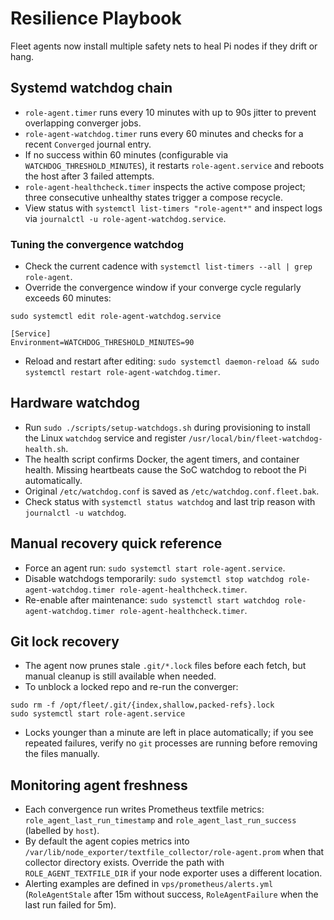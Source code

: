 # Resilience Playbook

Fleet agents now install multiple safety nets to heal Pi nodes if they drift or hang.

## Systemd watchdog chain

- `role-agent.timer` runs every 10 minutes with up to 90s jitter to prevent overlapping converger jobs.
- `role-agent-watchdog.timer` runs every 60 minutes and checks for a recent `Converged` journal entry.
- If no success within 60 minutes (configurable via `WATCHDOG_THRESHOLD_MINUTES`), it restarts `role-agent.service` and reboots the host after 3 failed attempts.
- `role-agent-healthcheck.timer` inspects the active compose project; three consecutive unhealthy states trigger a compose recycle.
- View status with `systemctl list-timers "role-agent*"` and inspect logs via `journalctl -u role-agent-watchdog.service`.

### Tuning the convergence watchdog

- Check the current cadence with `systemctl list-timers --all | grep role-agent`.
- Override the convergence window if your converge cycle regularly exceeds 60 minutes:

```
sudo systemctl edit role-agent-watchdog.service

[Service]
Environment=WATCHDOG_THRESHOLD_MINUTES=90
```

- Reload and restart after editing: `sudo systemctl daemon-reload && sudo systemctl restart role-agent-watchdog.timer`.

## Hardware watchdog

- Run `sudo ./scripts/setup-watchdogs.sh` during provisioning to install the Linux `watchdog` service and register `/usr/local/bin/fleet-watchdog-health.sh`.
- The health script confirms Docker, the agent timers, and container health. Missing heartbeats cause the SoC watchdog to reboot the Pi automatically.
- Original `/etc/watchdog.conf` is saved as `/etc/watchdog.conf.fleet.bak`.
- Check status with `systemctl status watchdog` and last trip reason with `journalctl -u watchdog`.

## Manual recovery quick reference

- Force an agent run: `sudo systemctl start role-agent.service`.
- Disable watchdogs temporarily: `sudo systemctl stop watchdog role-agent-watchdog.timer role-agent-healthcheck.timer`.
- Re-enable after maintenance: `sudo systemctl start watchdog role-agent-watchdog.timer role-agent-healthcheck.timer`.

## Git lock recovery

- The agent now prunes stale `.git/*.lock` files before each fetch, but manual cleanup is still available when needed.
- To unblock a locked repo and re-run the converger:

```
sudo rm -f /opt/fleet/.git/{index,shallow,packed-refs}.lock
sudo systemctl start role-agent.service
```

- Locks younger than a minute are left in place automatically; if you see repeated failures, verify no `git` processes are running before removing the files manually.

## Monitoring agent freshness

- Each convergence run writes Prometheus textfile metrics: `role_agent_last_run_timestamp` and `role_agent_last_run_success` (labelled by `host`).
- By default the agent copies metrics into `/var/lib/node_exporter/textfile_collector/role-agent.prom` when that collector directory exists. Override the path with `ROLE_AGENT_TEXTFILE_DIR` if your node exporter uses a different location.
- Alerting examples are defined in `vps/prometheus/alerts.yml` (`RoleAgentStale` after 15m without success, `RoleAgentFailure` when the last run failed for 5m).

